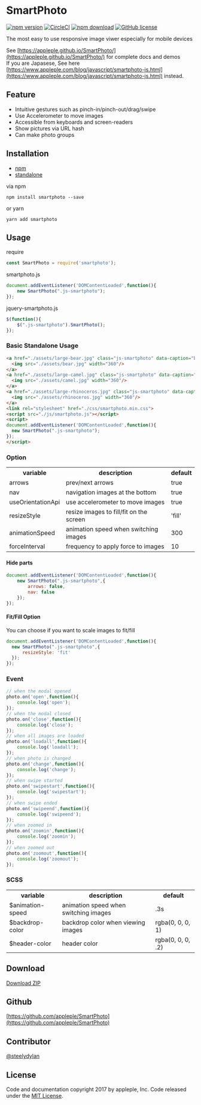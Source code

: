 # SmartPhoto
[![npm version](https://badge.fury.io/js/smartphoto.svg)](https://badge.fury.io/js/smartphoto)
[![CircleCI](https://circleci.com/gh/appleple/SmartPhoto/tree/master.svg?style=shield)](https://circleci.com/gh/appleple/SmartPhoto/tree/master)
[![npm download](http://img.shields.io/npm/dm/smartphoto.svg)](https://www.npmjs.com/package/smartphoto)
[![GitHub license](https://img.shields.io/badge/license-MIT-brightgreen.svg)](https://raw.githubusercontent.com/appleple/SmartPhoto/master/LICENSE)

The most easy to use responsive image viwer especially for mobile devices

See [https://appleple.github.io/SmartPhoto/](https://appleple.github.io/SmartPhoto/) for complete docs and demos<br/>
If you are Japasese, See here [https://www.appleple.com/blog/javascript/smartphoto-js.html](https://www.appleple.com/blog/javascript/smartphoto-js.html) instead.

## Feature
- Intuitive gestures such as pinch-in/pinch-out/drag/swipe
- Use Accelerometer to move images
- Accessible from keyboards and screen-readers
- Show pictures via URL hash
- Can make photo groups

## Installation
- [npm](https://www.npmjs.com/package/smartphoto)
- [standalone](https://raw.githubusercontent.com/appleple/smart-photo/master/js/smartphoto.js)

via npm
```shell
npm install smartphoto --save
```

or yarn

```shell
yarn add smartphoto
```

## Usage
require
```js
const SmartPhoto = require('smartphoto');
```

smartphoto.js
```js
document.addEventListener('DOMContentLoaded',function(){
    new SmartPhoto(".js-smartphoto");
});
```

jquery-smartphoto.js
```js
$(function(){
    $(".js-smartphoto").SmartPhoto();
});
```

### Basic Standalone Usage

```html
<a href="./assets/large-bear.jpg" class="js-smartphoto" data-caption="bear" data-id="bear" data-group="0">
  <img src="./assets/bear.jpg" width="360"/>
</a>
<a href="./assets/large-camel.jpg" class="js-smartphoto" data-caption="camel" data-id="camel" data-group="0">
  <img src="./assets/camel.jpg" width="360"/>
</a>
<a href="./assets/large-rhinoceros.jpg" class="js-smartphoto" data-caption="rhinoceros" data-id="sai" data-group="0">
  <img src="./assets/rhinoceros.jpg" width="360"/>
</a>
<link rel="stylesheet" href="./css/smartphoto.min.css">
<script src="./js/smartphoto.js"></script>
<script>
document.addEventListener('DOMContentLoaded',function(){
  new SmartPhoto(".js-smartphoto");
});
</script>
```

### Option

<table>
	<tr>
		<th>variable</th>
		<th>description</th>
		<th>default</th>
	</tr>
	<tr>
		<td>arrows</td>
		<td>prev/next arrows</td>
		<td>true</td>
	</tr>
	<tr>
		<td>nav</td>
		<td>navigation images at the bottom</td>
		<td>true</td>
	</tr>
	<tr>
		<td>useOrientationApi</td>
		<td>use accelerometer to move images</td>
		<td>true</td>
	</tr>
	<tr>
		<td>resizeStyle</td>
		<td>resize images to fill/fit on the screen</td>
		<td>'fill'</td>
	</tr>
	<tr>
		<td>animationSpeed</td>
		<td>animation speed when switching images</td>
		<td>300</td>
	</tr>
	<tr>
		<td>forceInterval</td>
		<td>frequency to apply force to images</td>
		<td>10</td>
	</tr>
</table>

#### Hide parts
```js
document.addEventListener('DOMContentLoaded',function(){
    new SmartPhoto(".js-smartphoto",{
        arrows: false,
        nav: false
    });
});
```

#### Fit/Fill Option

You can choose if you want to scale images to fit/fill

```js
document.addEventListener('DOMContentLoaded',function(){
  new SmartPhoto(".js-smartphoto",{
      resizeStyle: 'fit'
  });
});
```

### Event

```js
// when the modal opened
photo.on('open',function(){
    console.log('open');
});
// when the modal closed
photo.on('close',function(){
    console.log('close');
});
// when all images are loaded
photo.on('loadall',function(){
    console.log('loadall');
});
// when photo is changed
photo.on('change',function(){
    console.log('change');
});
// when swipe started
photo.on('swipestart',function(){
    console.log('swipestart');
});
// when swipe ended
photo.on('swipeend',function(){
    console.log('swipeend');
});
// when zoomed in
photo.on('zoomin',function(){
    console.log('zoomin');
});
// when zoomed out
photo.on('zoomout',function(){
    console.log('zoomout');
});
```

### SCSS

<table>
	<tr>
		<th>variable</th>
		<th>description</th>
		<th>default</th>
	</tr>
    <tr>
        <td>$animation-speed</td>
        <td>animation speed when switching images</td>
        <td>.3s</td>
    </tr>
    <tr>
        <td>$backdrop-color</td>
        <td>backdrop color when viewing images</td>
        <td>rgba(0, 0, 0, 1)</td>
    </tr>
    <tr>
        <td>$header-color</td>
        <td>header color</td>
        <td>rgba(0, 0, 0, .2)</td>
    </tr>
</table>


## Download
[Download ZIP](https://github.com/appleple/SmartPhoto/archive/master.zip)

## Github
[https://github.com/appleple/SmartPhoto](https://github.com/appleple/SmartPhoto)

## Contributor
[@steelydylan](https://github.com/steelydylan)

## License
Code and documentation copyright 2017 by appleple, Inc. Code released under the [MIT License](https://github.com/appleple/SmartPhoto/blob/master/LICENSE).
